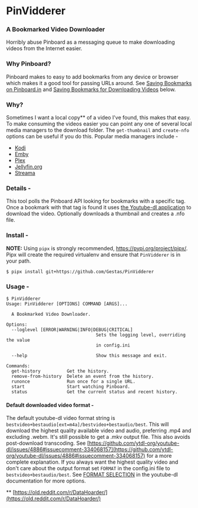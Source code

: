 # PinVidderer 
### A Bookmarked Video Downloader
Horribly abuse Pinboard as a messaging queue to make downloading videos from the Internet easier.

### Why Pinboard?
Pinboard makes to easy to add bookmarks from any device or browser which makes it a good tool for passing URLs around.
See [Saving Bookmarks on Pinboard.in](https://pinboard.in/faq/#saving_bookmarks) and [Saving Bookmarks for Downloading Videos]() below.

### Why?
Sometimes I want a local copy** of a video I've found, this makes that easy. 
To make consuming the videos easier you can point any one of several local media managers to the download folder. 
The `get-thumbnail` and `create-nfo` options can be useful if you do this. Popular media managers include -
* [Kodi](https://kodi.tv/)
* [Emby](https://emby.media/)
* [Plex](https://www.plex.tv/)
* [Jellyfin.org](https://jellyfin.org/)
* [Streama](https://github.com/streamaserver/streama)

### Details -
This tool polls the Pinboard API looking for bookmarks with a specific tag.  Once a bookmark with that tag is found it uses [the Youtube-dl application](https://ytdl-org.github.io/youtube-dl/index.html) to download the video.
Optionally downloads a thumbnail and creates a .nfo file. 

### Install - 
**NOTE:** Using `pipx` is strongly recommended, https://pypi.org/project/pipx/.
Pipx will create the required virtualenv and ensure that `PinVidderer` is in your path. 
```
$ pipx install git+https://github.com/Gestas/PinVidderer
```
### Usage -
```
$ PinVidderer 
Usage: PinVidderer [OPTIONS] COMMAND [ARGS]...

  A Bookmarked Video Downloader.

Options:
  --loglevel [ERROR|WARNING|INFO|DEBUG|CRITICAL]
                                  Sets the logging level, overriding the value
                                  in config.ini

  --help                          Show this message and exit.

Commands:
  get-history          Get the history.
  remove-from-history  Delete an event from the history.
  runonce              Run once for a single URL.
  start                Start watching Pinboard.
  status               Get the current status and recent history.
```

#### Default downloaded video format -
The default youtube-dl video format string is `bestvideo+bestaudio[ext=m4a]/bestvideo+bestaudio/best`. This will download the highest quality available video and audio, preferring .mp4 and excluding .webm. It's still possible to get a .mkv output file. This also avoids post-download transcoding.
See [https://github.com/ytdl-org/youtube-dl/issues/4886#issuecomment-334068157](https://github.com/ytdl-org/youtube-dl/issues/4886#issuecomment-334068157) for a more complete explanation.
If you always want the highest quality video and don't care about the output format set `FORMAT` in the config.ini file to `bestvideo+bestaudio/best`.
See [FORMAT SELECTION](https://github.com/ytdl-org/youtube-dl/blob/master/README.md#format-selection) in the youtube-dl documentation for more options.

** [https://old.reddit.com/r/DataHoarder/](https://old.reddit.com/r/DataHoarder/)